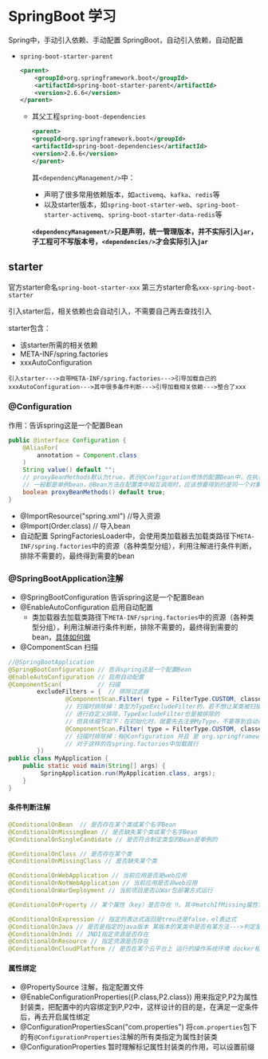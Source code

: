 # SpringBoot 学习

Spring中，手动引入依赖、手动配置
SpringBoot，自动引入依赖，自动配置

* `spring-boot-starter-parent`
    ```xml
    <parent>
        <groupId>org.springframework.boot</groupId>
        <artifactId>spring-boot-starter-parent</artifactId>
        <version>2.6.6</version>
    </parent>
    ```
    * 其父工程`spring-boot-dependencies`
        ```xml
      <parent>
        <groupId>org.springframework.boot</groupId>
        <artifactId>spring-boot-dependencies</artifactId>
        <version>2.6.6</version>
      </parent>
        ```
        其`<dependencyManagement/>`中：
        * 声明了很多常用依赖版本，如`activemq`、`kafka`、`redis`等
        * 以及starter版本，如`spring-boot-starter-web`、`spring-boot-starter-activemq`、`spring-boot-starter-data-redis`等

        **`<dependencyManagement/>`只是声明，统一管理版本，并不实际引入`jar`，子工程可不写版本号，`<dependencies/>`才会实际引入`jar`**


    
## starter

官方starter命名`spring-boot-starter-xxx`
第三方starter命名`xxx-spring-boot-starter`

引入starter后，相关依赖也会自动引入，不需要自己再去查找引入

starter包含：
* 该starter所需的相关依赖
* META-INF/spring.factories
* xxxAutoConfiguration

`引入starter--->自带META-INF/spring.factories--->引导加载自己的xxxAutoConfiguration--->其中很多条件判断--->引导加载相关依赖--->整合了xxx`

### @Configuration
作用：告诉spring这是一个配置Bean
```java
public @interface Configuration {
    @AliasFor(
        annotation = Component.class
    )
    String value() default "";
    // proxyBeanMethods默认为true，表示@Configuration修饰的配置Bean中，在执行@Bean修饰的方法时，是走代理的逻辑（从spring容器中获取）否直接执行
    // 一般都是单例bean，@Bean方法在配置类中相互调用时，应该想要得到的是同一个对象，所以默认为true
    boolean proxyBeanMethods() default true;
}   
```

* @ImportResource("spring.xml") //导入资源
* @Import(Order.class)    // 导入bean
* 自动配置
    SpringFactoriesLoader中，会使用类加载器去加载类路径下`META-INF/spring.factories`中的资源（各种类型分组），利用注解进行条件判断，排除不需要的，最终得到需要的bean 
### @SpringBootApplication注解
* @SpringBootConfiguration 告诉spring这是一个配置Bean
* @EnableAutoConfiguration 启用自动配置
    * 类加载器去加载类路径下`META-INF/spring.factories`中的资源（各种类型分组），利用注解进行条件判断，排除不需要的，最终得到需要的bean，[具体如何做](./SpringBoot原理.md)
* @ComponentScan 扫描

```java
//@SpringBootApplication
@SpringBootConfiguration // 告诉spring这是一个配置Bean
@EnableAutoConfiguration // 启用自动配置
@ComponentScan(          // 扫描
        excludeFilters = {  // 排除过滤器
                @ComponentScan.Filter( type = FilterType.CUSTOM, classes = TypeExcludeFilter.class),
                // 扫描时排除掉：类型为TypeExcludeFilter的，若不想让某类被扫描，可自定义一个类，继承TypeExcludeFilter，并重写其中match方法，
                // 进行自定义排除，TypeExcludeFilter也是被排除的
                // 但具体细节如下：在初始化时，就要先去注册MyType，不要等到自动扫描，MyType中进行排除逻辑，等到扫描时就可以排除掉
                @ComponentScan.Filter( type = FilterType.CUSTOM, classes = AutoConfigurationExcludeFilter.class)
                // 扫描时排除掉：有@Configuration 并且 是 org.springframework.boot.autoconfigure.EnableAutoConfiguration 类型的
                // 对于这样的在spring.factories中加载就行
        })
public class MyApplication {
    public static void main(String[] args) {
         SpringApplication.run(MyApplication.class, args);
    }
}
```


#### 条件判断注解
```java
@ConditionalOnBean  // 是否存在某个类或某个名字Bean
@ConditionalOnMissingBean // 是否缺失某个类或某个名字Bean
@ConditionalOnSingleCandidate // 是否符合制定类型的Bean是单例的

@ConditionalOnClass // 是否存在某个类
@ConditionalOnMissingClass // 是否缺失某个类

@ConditionalOnWebApplication // 当前应用是否是web应用
@ConditionalOnNotWebApplication // 当前应用是否非web应用
@ConditionalOnWarDeployment // 当前项目是否以War包部署方式运行

@ConditionalOnProperty // 某个属性（key）是否存在 ‼️，其中matchIfMissing属性常用

@ConditionalOnExpression // 指定的表达式返回是treu还是false，el表达式
@ConditionalOnJava // 是否是指定的java版本 某版本的某类中是否有某方法--->判定是否是某版本
@ConditionalOnJndi // JNDI指定资源是否存在
@ConditionalOnResource // 指定资源是否存在
@ConditionalOnCloudPlatform // 是否在某个云平台上 运行的操作系统环境 docker相关
```

#### 属性绑定
* @PropertySource 注解，指定配置文件
* @EnableConfigurationProperties({P.class,P2.class}) 用来指定P,P2为属性封装类，把配置中的内容绑定到P,P2中，这样设计的目的是，在满足一定条件后，再去开启属性绑定
* @ConfigurationPropertiesScan("com.properties") 将`com.properties`包下的有`@ConfigurationProperties`注解的所有类指定为属性封装类
* @ConfigurationProperties 暂时理解标记属性封装类的作用，可以设置前缀
